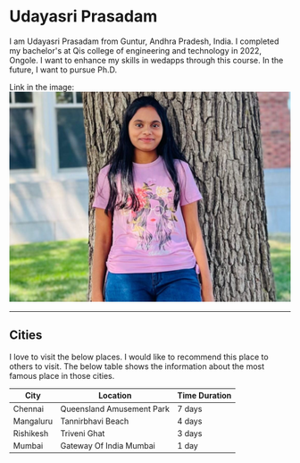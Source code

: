 # Udayasri Prasadam

I am Udayasri Prasadam from Guntur, Andhra Pradesh, India. I completed my bachelor's at Qis college of engineering and technology in 2022, Ongole. I want to enhance my skills in wedapps through this course. In the future, I want to pursue Ph.D.

Link in the image: ![udaya](udayaimage.jpeg)

---

## Cities

I love to visit the below places. I would like to recommend this place to others to visit. The below table shows the information about the most famous place in those cities.

| City | Location | Time Duration |
| --- |  ---  |  ---  |
|Chennai | Queensland Amusement Park | 7 days |
|Mangaluru | Tannirbhavi Beach | 4 days |
|Rishikesh | Triveni Ghat | 3 days |
|Mumbai |  Gateway Of India Mumbai | 1 day |


